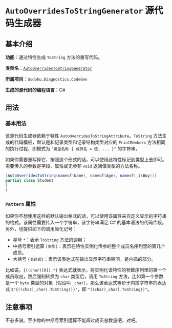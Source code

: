# `AutoOverridesToStringGenerator` 源代码生成器

## 基本介绍

**功能**：通过特性生成 `ToString` 方法的重写代码。

**类型名**：[`AutoOverridesToStringGenerator`](https://github.com/SunnieShine/Sudoku/blob/main/src/Sudoku.Diagnostics.CodeGen/Generators/AutoOverridesToStringGenerator.cs)

**所属项目**：`Sudoku.Diagnostics.CodeGen`

**生成的源代码的编程语言**：C#

## 用法

### 基本用法

该源代码生成器依赖于特性 `AutoOverridesToStringAttribute`。`ToString` 方法生成的代码模板，默认是和记录类型和记录结构类型对应的 `PrintMembers` 方法相同的执行过程，即模式为 `"类型名称 { 成员名 = 值, ... }"` 的字符串。

如果你需要重写掉它，按照这个形式的话，可以使用此特性标记到类型上去即可。需要传入的参数是字段、属性或无参非 `void` 返回值类型的方法名称。

```csharp
[AutoOverridesToString(nameof(Name), nameof(Age), nameof(_isBoy))]
partial class Student
{
}
```

### `Pattern` 属性

如果你不想使用这样的默认输出格式的话，可以使用该属性来自定义显示的字符串的格式。该属性需要传入一个字符串，该字符串满足 C# 的基本语法的代码片段。另外，也提供如下的调用简化记号：

* 星号 `*`：表示 `ToString` 方法的调用；
* 中括号索引运算 `[索引]`：表示在特性实例化传参的整个成员名序列里的第几个成员。
* 大括号 `{表达式}`：表示该表达式在输出显示字符串期间，是内插的部分。

比如说，`{((char)[0]).*}` 表达式就表示，将实例化该特性的参数序列里的第一个成员取出，然后强制转换为 `char` 类型后，调用 `ToString` 方法，比如第一个参数是一个 `byte` 类型的对象（假设叫 `_char`），那么该表达式等价于内插字符串的表达式 `$"{((char)_char).ToString()}"`，即 `"((char)_char).ToString()"`。

## 注意事项

不必多说。至少你的中括号索引运算不能超过成员总数量吧。对吧。
